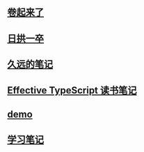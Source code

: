 ## [卷起来了](2021/a-summary.md)

## [日拱一卒](accumulate/a-summary.md)

## [久远的笔记](before-2021/a-summary.md)

## [Effective TypeScript 读书笔记](effective-typescript/a-summary.md)

## [demo](demo/a-summary.md)

## [学习笔记](note/code-g/a-summary.md)
